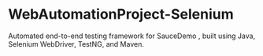 # WebAutomationProject-Selenium
Automated end-to-end testing framework for SauceDemo , built using Java, Selenium WebDriver, TestNG, and Maven.
